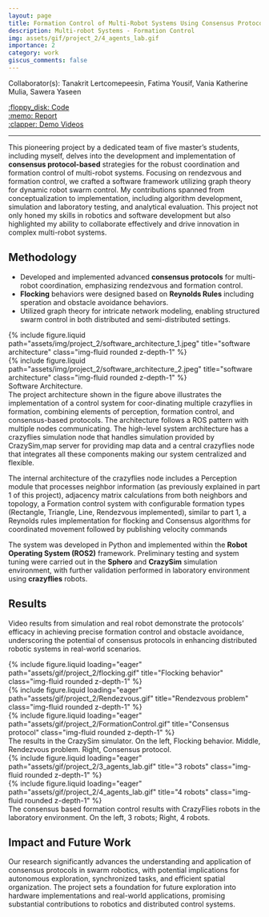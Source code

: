 ```yaml
---
layout: page
title: Formation Control of Multi-Robot Systems Using Consensus Protocols
description: Multi-robot Systems - Formation Control 
img: assets/gif/project_2/4_agents_lab.gif
importance: 2
category: work
giscus_comments: false
---
```


Collaborator(s): Tanakrit Lertcomepeesin, Fatima Yousif, Vania Katherine Mulia, Sawera Yaseen



<div class="row justify-content-sm-left">
    <div class="col-sm-2 mt-3 mt-md-0">
        <a href="https://ifrosmaster.org/">:floppy_disk: Code</a>
    </div>
    <div class="col-sm-2 mt-3 mt-md-0">
        <a href="https://ifrosmaster.org/">:memo: Report</a>
    </div>
    <div class="col-sm-2 mt-3 mt-md-0">
        <a href="https://ifrosmaster.org/">:clapper: Demo Videos</a>
    </div>
</div>

---
This pioneering project by a dedicated team of five master’s students, including myself, delves into the development and implementation of **consensus protocol-based** strategies for the robust coordination and formation control of multi-robot systems. Focusing on rendezvous and formation control, we crafted a software framework utilizing graph theory for dynamic robot swarm control. My contributions spanned from conceptualization to implementation, including algorithm development, simulation and laboratory testing, and analytical evaluation. This project not only honed my skills in robotics and software development but also highlighted my ability to collaborate effectively and drive innovation in complex multi-robot systems.

## Methodology

- Developed and implemented advanced **consensus protocols** for multi-robot coordination, emphasizing rendezvous and formation control.
- **Flocking** behaviors were designed based on **Reynolds Rules** including speration and obstacle avoidance behaviors.
- Utilized graph theory for intricate network modeling, enabling structured swarm control in both distributed and semi-distributed settings.
  
<div class="row justify-content-sm-center">
    <div class="col-sm-5 mt-3 mt-md-0">
        {% include figure.liquid path="assets/img/project_2/software_architecture_1.jpeg" title="software architecture" class="img-fluid rounded z-depth-1" %}
    </div>
    <div class="col-sm-7 mt-3 mt-md-0">
        {% include figure.liquid path="assets/img/project_2/software_architecture_2.jpeg" title="software architecture" class="img-fluid rounded z-depth-1" %}
    </div>
</div>
<div class="caption">
    Software Architecture.
</div>
The project architecture shown in the figure above illustrates the implementation of a control system for coor-dinating multiple crazyflies in formation, combining elements of perception, formation control, and consensus-based protocols. The architecture follows a ROS pattern with multiple nodes communicating.
The high-level system architecture has a crazyflies simulation node that handles simulation provided by CrazySim,map server for providing map data and a central crazyflies node that integrates all these components making our system centralized and flexible.

The internal architecture of the crazyflies node includes a Perception module that processes neighbor information (as previously explained in part 1 of this project), adjacency matrix calculations from both neighbors and topology, a Formation control system with configurable formation types (Rectangle, Triangle, Line, Rendezvous implemented), similar to part 1, a Reynolds rules implementation for flocking and Consensus algorithms for coordinated movement followed by publishing velocity commands

The system was developed in Python and implemented within the **Robot Operating System (ROS2)** framework. Preliminary testing and system tuning were carried out in the **Sphero** and **CrazySim** simulation environment, with further validation performed in laboratory environment using **crazyflies** robots.

## Results
Video results from simulation and real robot demonstrate the protocols’ efficacy in achieving precise formation control and obstacle avoidance, underscoring the potential of consensus protocols in enhancing distributed robotic systems in real-world scenarios.

<div class="row">
    <div class="col-sm mt-3 mt-md-0">
        {% include figure.liquid loading="eager" path="assets/gif/project_2/flocking.gif" title="Flocking behavior" class="img-fluid rounded z-depth-1" %}
    </div>
    <div class="col-sm mt-3 mt-md-0">
        {% include figure.liquid loading="eager" path="assets/gif/project_2/Rendezvous.gif" title="Rendezvous problem" class="img-fluid rounded z-depth-1" %}
    </div>
    <div class="col-sm mt-3 mt-md-0">
        {% include figure.liquid loading="eager" path="assets/gif/project_2/FormationControl.gif" title="Consensus protocol" class="img-fluid rounded z-depth-1" %}
    </div>
</div>

<div class="caption">
    The results in the CrazySim simulator. On the left, Flocking behavior. Middle, Rendezvous problem. Right, Consensus protocol.
</div>


<div class="row">
    <div class="col-sm mt-2 mt-md-0">
        {% include figure.liquid loading="eager" path="assets/gif/project_2/3_agents_lab.gif" title="3 robots" class="img-fluid rounded z-depth-1" %}
    </div>
    <div class="col-sm mt-2 mt-md-0">
        {% include figure.liquid loading="eager" path="assets/gif/project_2/4_agents_lab.gif" title="4 robots" class="img-fluid rounded z-depth-1" %}
    </div>
</div>

<div class="caption">
    The consensus based formation control results with CrazyFlies robots in the laboratory environment. On the left, 3 robots; Right, 4 robots.
</div>

## Impact and Future Work
Our research significantly advances the understanding and application of consensus protocols in swarm robotics, with potential implications for autonomous exploration, synchronized tasks, and efficient spatial organization. The project sets a foundation for future exploration into hardware implementations and real-world applications, promising substantial contributions to robotics and distributed control systems.